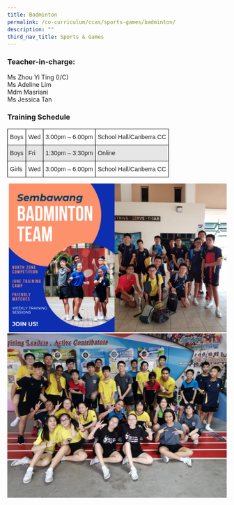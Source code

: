 ```yaml
---
title: Badminton
permalink: /co-curriculum/ccas/sports-games/badminton/
description: ""
third_nav_title: Sports & Games
---
```

### Teacher-in-charge:

Ms Zhou Yi Ting (I/C)  <br>
Ms Adeline Lim  <br>
Mdm Masriani  <br>
Ms Jessica Tan

### Training Schedule

<style type="text/css">
.tg  {border-collapse:collapse;border-spacing:0;}
.tg td{border-color:black;border-style:solid;border-width:1px;font-family:Arial, sans-serif;font-size:14px;
  overflow:hidden;padding:10px 5px;word-break:normal;}
.tg th{border-color:black;border-style:solid;border-width:1px;font-family:Arial, sans-serif;font-size:14px;
  font-weight:normal;overflow:hidden;padding:10px 5px;word-break:normal;}
.tg .tg-h5mn{background-color:#E6E6E6;color:#222;text-align:left;vertical-align:middle}
.tg .tg-1ppo{background-color:#FFF;color:#222;text-align:left;vertical-align:middle}
</style>
<table class="tg">
<thead>
  <tr>
    <th class="tg-1ppo">Boys</th>
    <th class="tg-1ppo">Wed</th>
    <th class="tg-1ppo">3:00pm – 6.00pm</th>
    <th class="tg-1ppo">School Hall/Canberra CC</th>
  </tr>
</thead>
<tbody>
  <tr>
    <td class="tg-h5mn">Boys</td>
    <td class="tg-h5mn">Fri</td>
    <td class="tg-h5mn">1:30pm – 3:30pm</td>
    <td class="tg-h5mn">Online</td>
  </tr>
  <tr>
    <td class="tg-1ppo">Girls</td>
    <td class="tg-1ppo">Wed</td>
    <td class="tg-1ppo">3:00pm – 6.00pm</td>
    <td class="tg-1ppo">School Hall/Canberra CC</td>
  </tr>
</tbody>
</table>

![](/images/badminton1.png)
![](/images/badminton%202.jpeg)